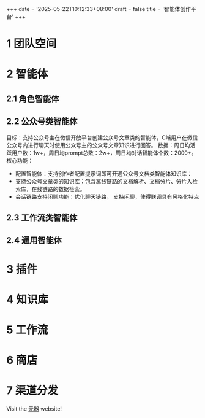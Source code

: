 +++
date = '2025-05-22T10:12:33+08:00'
draft = false
title = '智能体创作平台'
+++

# 1 团队空间

# 2 智能体

## 2.1 角色智能体

## 2.2 公众号类智能体
目标：支持公众号主在微信开放平台创建公众号文章类的智能体，C端用户在微信公众号内进行聊天时使用公众号主的公众号文章知识进行回答。
数据：周日均活跃用户数：1w+，周日均prompt总数：2w+，周日均对话智能体个数：2000+。
核心功能：
- 配置智能体：支持创作者配置提示词即可开通公众号文档类智能体知识库：
- 支持公众号文章类的知识库；包含离线链路的文档解析、文档分片、分片入检索库，在线链路的数据检索。
- 会话链路支持闲聊功能：优化聊天链路， 支持闲聊，使得联调具有风格化特点

## 2.3 工作流类智能体
## 2.4 通用智能体

# 3 插件

# 4 知识库

# 5 工作流

# 6 商店

# 7 渠道分发


Visit the [元器](https://yuanqi.tencent.com/) website!